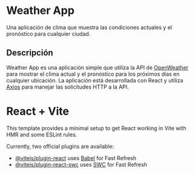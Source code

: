 # Weather App

Una aplicación de clima que muestra las condiciones actuales y el pronóstico para cualquier ciudad.

## Descripción

Weather App es una aplicación simple que utiliza la API de [OpenWeather](https://openweathermap.org/) para mostrar el clima actual y el pronóstico para los próximos días en cualquier ubicación. La aplicación está desarrollada con React y utiliza [Axios](https://axios-http.com/es/docs/intro) para manejar las solicitudes HTTP a la API.


# React + Vite

This template provides a minimal setup to get React working in Vite with HMR and some ESLint rules.

Currently, two official plugins are available:

- [@vitejs/plugin-react](https://github.com/vitejs/vite-plugin-react/blob/main/packages/plugin-react/README.md) uses [Babel](https://babeljs.io/) for Fast Refresh
- [@vitejs/plugin-react-swc](https://github.com/vitejs/vite-plugin-react-swc) uses [SWC](https://swc.rs/) for Fast Refresh
